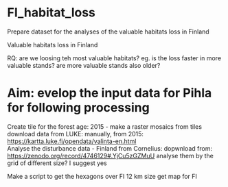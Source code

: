 # FI_habitat_loss
Prepare dataset for the analyses of the valuable habitats loss in Finland


Valuable habitats loss in Finland

RQ: are we loosing teh most valuable habitats?
eg. is the loss faster in more valuable stands?
are more valuable stands also older?   


# Aim: evelop the input data for Pihla for following processing 

Create tile for the forest age: 2015 - make a raster mosaics from tiles
   download data from LUKE: 
   manually, from 2015: https://kartta.luke.fi/opendata/valinta-en.html  
Analyse the disturbance data - Finland from Cornelius:
   dopwnload from: https://zenodo.org/record/4746129#.YjCu5zGZMuU
   analyse them by the grid of different size? I suggest yes

Make a script to get the hexagons over FI
       12 km size
 get map for FI
